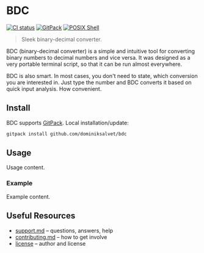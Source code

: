 # BDC

[![CI status](https://github.com/dominiksalvet/bdc/workflows/CI/badge.svg)](https://github.com/dominiksalvet/bdc/actions)
[![GitPack](https://img.shields.io/badge/-GitPack-571997)](https://github.com/dominiksalvet/gitpack)
[![POSIX Shell](https://img.shields.io/badge/POSIX-Shell-111111)](https://pubs.opengroup.org/onlinepubs/9699919799/utilities/V3_chap02.html)

> Sleek binary-decimal converter.

BDC (binary-decimal converter) is a simple and intuitive tool for converting binary numbers to decimal numbers and vice versa. It was designed as a very portable terminal script, so that it can be run almost everywhere.

BDC is also smart. In most cases, you don't need to state, which conversion you are interested in. Just type the number and BDC converts it based on quick input analysis. How convenient.

## Install

BDC supports [GitPack](https://github.com/dominiksalvet/gitpack). Local installation/update:

```sh
gitpack install github.com/dominiksalvet/bdc
```

## Usage

Usage content.

### Example

Example content.

## Useful Resources

* [support.md](support.md) – questions, answers, help
* [contributing.md](contributing.md) – how to get involve
* [license](license) – author and license
